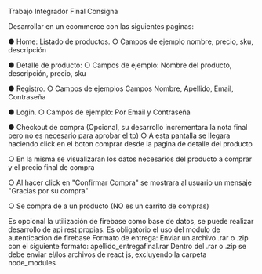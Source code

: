 Trabajo Integrador Final Consigna

Desarrollar en un ecommerce con las siguientes paginas:

● Home: Listado de productos. ○ Campos de ejemplo nombre, precio, sku, descripción

● Detalle de producto: ○ Campos de ejemplo: Nombre del producto, descripción, precio, sku

● Registro. ○ Campos de ejemplos Campos Nombre, Apellido, Email, Contraseña

● Login. ○ Campos de ejemplo: Por Email y Contraseña

● Checkout de compra (Opcional, su desarrollo incrementara la nota final pero no es necesario para aprobar el tp) ○ A esta pantalla se llegara haciendo click en el boton comprar desde la pagina de detalle del producto

○ En la misma se visualizaran los datos necesarios del producto a comprar y el precio final de compra

○ Al hacer click en "Confirmar Compra" se mostrara al usuario un mensaje "Gracias por su compra"

○ Se compra de a un producto (NO es un carrito de compras)

Es opcional la utilización de firebase como base de datos, se puede realizar desarrollo de api rest propias. Es obligatorio el uso del modulo de autenticacion de firebase Formato de entrega: Enviar un archivo .rar o .zip con el siguiente formato: apellido_entregafinal.rar Dentro del .rar o .zip se debe enviar el/los archivos de react js, excluyendo la carpeta node_modules
